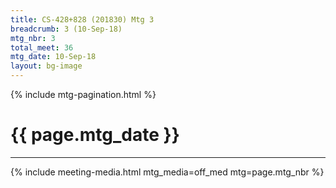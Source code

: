 ```yaml
---
title: CS-428+828 (201830) Mtg 3
breadcrumb: 3 (10-Sep-18)
mtg_nbr: 3
total_meet: 36
mtg_date: 10-Sep-18
layout: bg-image
---
```

{% include mtg-pagination.html %}
<h1 class="text-center">{{ page.mtg_date }}</h1>
<hr />
{% include meeting-media.html mtg_media=off_med mtg=page.mtg_nbr %}
